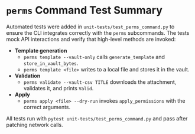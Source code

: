 # `perms` Command Test Summary

Automated tests were added in `unit-tests/test_perms_command.py` to ensure the CLI integrates correctly with the `perms` subcommands. The tests mock API interactions and verify that high-level methods are invoked:

- **Template generation**
  - `perms template --vault-only` calls `generate_template` and `store_in_vault_bytes`.
  - `perms template <file>` writes to a local file and stores it in the vault.
- **Validation**
  - `perms validate --vault-csv TITLE` downloads the attachment, validates it, and prints `Valid`.
- **Apply**
  - `perms apply <file> --dry-run` invokes `apply_permissions` with the correct arguments.

All tests run with `pytest unit-tests/test_perms_command.py` and pass after patching network calls.

